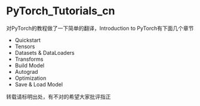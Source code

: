 # PyTorch_Tutorials_cn
对PyTorch的教程做了一下简单的翻译，Introduction to PyTorch有下面几个章节

*  Quickstart
*  Tensors
*  Datasets & DataLoaders
*  Transforms
*  Build Model
*  Autograd
*  Optimization
*  Save & Load Model


转载请标明出处，有不对的希望大家批评指正
